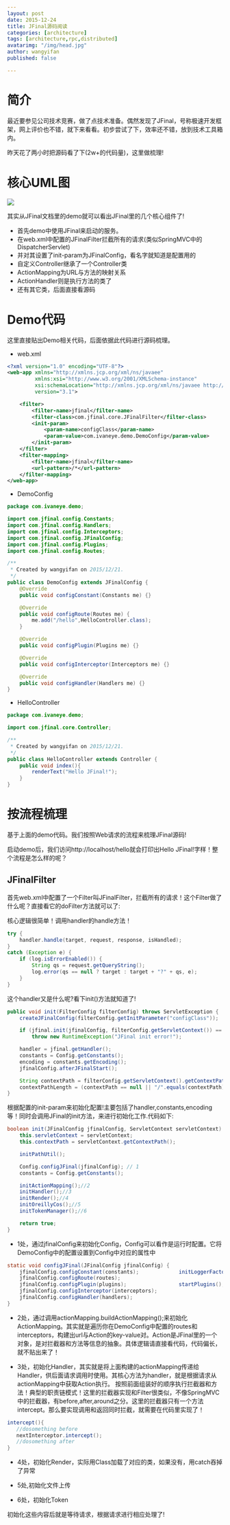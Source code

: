 ```yaml
---
layout: post
date: 2015-12-24
title: JFinal源码阅读
categories: [architecture]
tags: [architecture,rpc,distributed]
avatarimg: "/img/head.jpg"
author: wangyifan
published: false

---
```


# 简介
最近要参见公司技术竞赛，做了点技术准备。偶然发现了JFinal，号称极速开发框架，网上评价也不错，就下来看看。初步尝试了下，效率还不错，放到技术工具箱内。

昨天花了两小时把源码看了下(2w+的代码量)，这里做梳理!

# 核心UML图

![](/assets/opensource/jfinal/01.png)

其实从JFinal文档里的demo就可以看出JFinal里的几个核心组件了!

- 首先demo中使用JFinal来启动的服务。
- 在web.xml中配置的JFinalFilter拦截所有的请求(类似SpringMVC中的DispatcherServlet)
- 并对其设置了init-param为JFinalConfig，看名字就知道是配置用的
- 自定义Controller继承了一个Controller类
- ActionMapping为URL与方法的映射关系
- ActionHandler则是执行方法的类了
- 还有其它类，后面直接看源码

<!-- more -->

# Demo代码

这里直接贴出Demo相关代码，后面依据此代码进行源码梳理。

- web.xml

```xml
<?xml version="1.0" encoding="UTF-8"?>
<web-app xmlns="http://xmlns.jcp.org/xml/ns/javaee"
         xmlns:xsi="http://www.w3.org/2001/XMLSchema-instance"
         xsi:schemaLocation="http://xmlns.jcp.org/xml/ns/javaee http://xmlns.jcp.org/xml/ns/javaee/web-app_3_1.xsd"
         version="3.1">

    <filter>
        <filter-name>jfinal</filter-name>
        <filter-class>com.jfinal.core.JFinalFilter</filter-class>
        <init-param>
            <param-name>configClass</param-name>
            <param-value>com.ivaneye.demo.DemoConfig</param-value>
        </init-param>
    </filter>
    <filter-mapping>
        <filter-name>jfinal</filter-name>
        <url-pattern>/*</url-pattern>
    </filter-mapping>
</web-app>
```

- DemoConfig

```java
package com.ivaneye.demo;

import com.jfinal.config.Constants;
import com.jfinal.config.Handlers;
import com.jfinal.config.Interceptors;
import com.jfinal.config.JFinalConfig;
import com.jfinal.config.Plugins;
import com.jfinal.config.Routes;

/**
 * Created by wangyifan on 2015/12/21.
 */
public class DemoConfig extends JFinalConfig {
    @Override
    public void configConstant(Constants me) {}

    @Override
    public void configRoute(Routes me) {
        me.add("/hello",HelloController.class);
    }

    @Override
    public void configPlugin(Plugins me) {}

    @Override
    public void configInterceptor(Interceptors me) {}

    @Override
    public void configHandler(Handlers me) {}
}
```

- HelloController

```java
package com.ivaneye.demo;

import com.jfinal.core.Controller;

/**
 * Created by wangyifan on 2015/12/21.
 */
public class HelloController extends Controller {
    public void index(){
        renderText("Hello JFinal!");
    }
}
```

# 按流程梳理

基于上面的demo代码。我们按照Web请求的流程来梳理JFinal源码!

启动demo后，我们访问http://localhost/hello就会打印出Hello JFinal!字样！整个流程是怎么样的呢？

## JFinalFilter

 首先web.xml中配置了一个Filter叫JFinalFilter，拦截所有的请求！这个Filter做了什么呢？直接看它的doFilter方法就可以了:

核心逻辑很简单！调用handler的handle方法！

 ```java
 try {
     handler.handle(target, request, response, isHandled);
 }
 catch (Exception e) {
     if (log.isErrorEnabled()) {
         String qs = request.getQueryString();
         log.error(qs == null ? target : target + "?" + qs, e);
     }
 }
 ```

 这个handler又是什么呢?看下init()方法就知道了!

 ```java
 public void init(FilterConfig filterConfig) throws ServletException {
     createJFinalConfig(filterConfig.getInitParameter("configClass"));

     if (jfinal.init(jfinalConfig, filterConfig.getServletContext()) == false)
         throw new RuntimeException("JFinal init error!");

     handler = jfinal.getHandler();
     constants = Config.getConstants();
     encoding = constants.getEncoding();
     jfinalConfig.afterJFinalStart();

     String contextPath = filterConfig.getServletContext().getContextPath();
     contextPathLength = (contextPath == null || "/".equals(contextPath) ? 0 : contextPath.length());
 }
 ```

 根据配置的init-param来初始化配置!主要包括了handler,constants,encoding等！同时会调用JFinal的init方法，来进行初始化工作.代码如下:

 ```java
 boolean init(JFinalConfig jfinalConfig, ServletContext servletContext) {
     this.servletContext = servletContext;
     this.contextPath = servletContext.getContextPath();

     initPathUtil();

     Config.configJFinal(jfinalConfig);	// 1
     constants = Config.getConstants();

     initActionMapping();//2
     initHandler();//3
     initRender();//4
     initOreillyCos();//5
     initTokenManager();//6

     return true;
 }
 ```

 - 1处，通过jfinalConfig来初始化Config，Config可以看作是运行时配置。它将DemoConfig中的配置设置到Config中对应的属性中

```java
static void configJFinal(JFinalConfig jfinalConfig) {
    jfinalConfig.configConstant(constants);				initLoggerFactory();
    jfinalConfig.configRoute(routes);
    jfinalConfig.configPlugin(plugins);					startPlugins();	// very important!!!
    jfinalConfig.configInterceptor(interceptors);
    jfinalConfig.configHandler(handlers);
}
```

 - 2处，通过调用actionMapping.buildActionMapping();来初始化ActionMapping。其实就是遍历你在DemoConfig中配置的routes和interceptors，构建出url与Action的key-value对。Action是JFinal里的一个对象，是对拦截器和方法等信息的抽象。具体逻辑请直接看代码，代码偏长，就不贴出来了！

 - 3处，初始化Handler，其实就是将上面构建的actionMapping传递给Handler，供后面请求调用时使用。其核心方法为handler，就是根据请求从actionMapping中获取Action执行。
 按照前面组装好的顺序执行拦截器和方法！典型的职责链模式！这里的拦截器实现和Filter很类似，不像SpringMVC中的拦截器，有before,after,around之分。这里的拦截器只有一个方法intercept。那么要实现调用和返回同时拦截，就需要在代码里实现了！

 ```java
intercept(){
    //dosomething before
    nextInterceptor.intercept();
    //dosomething after    
}
 ```

 - 4处，初始化Render，实际用Class加载了对应的类，如果没有，用catch吞掉了异常

 - 5处,初始化文件上传

 - 6处，初始化Token

 初始化这些内容后就是等待请求，根据请求进行相应处理了!

